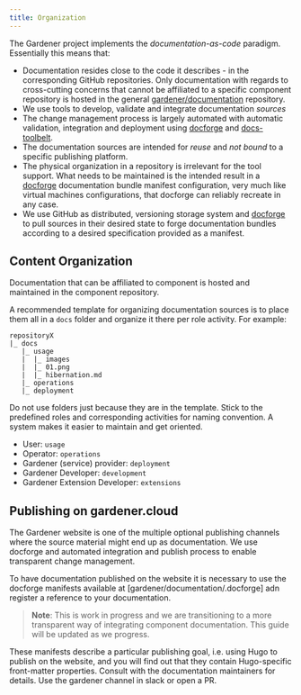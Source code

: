 ```yaml
---
title: Organization
---
```


The Gardener project implements the *documentation-as-code* paradigm. Essentially this means that:
- Documentation resides close to the code it describes - in the corresponding GitHub repositories. Only documentation with regards to cross-cutting concerns that cannot be affiliated to a specific component repository is hosted in the general [gardener/documentation](https://github.com/gardener/documentation) repository.
- We use tools to develop, validate and integrate documentation *sources*
- The change management process is largely automated with automatic validation, integration and deployment using [docforge](https://github.com/gardener/docforge) and [docs-toolbelt](https://github.com/gardener/docs-toolbelt).
- The documentation sources are intended for *reuse* and *not bound* to a specific publishing platform.
- The physical organization in a repository is irrelevant for the tool support. What needs to be maintained is the intended result in a [docforge](https://github.com/gardener/docforge) documentation bundle manifest configuration, very much like virtual machines configurations, that docforge can reliably recreate in any case.
- We use GitHub as distributed, versioning storage system and [docforge](https://github.com/gardener/docforge) to pull sources in their desired state to forge documentation bundles according to a desired specification provided as a manifest.

## Content Organization

Documentation that can be affiliated to component is hosted and maintained in the component repository.

A recommended template for organizing documentation sources is to place them all in a `docs` folder and organize it there per role activity. For example:

```
repositoryX
|_ docs
   |_ usage
   |  |_ images
   |  |_ 01.png
   |  |_ hibernation.md
   |_ operations
   |_ deployment
```

Do not use folders just because they are in the template. Stick to the predefined roles and corresponding activities for naming convention. A system makes it easier to maintain and get oriented.

- User: `usage`
- Operator: `operations`
- Gardener (service) provider: `deployment`
- Gardener Developer: `development`
- Gardener Extension Developer: `extensions`


## Publishing on gardener.cloud

The Gardener website is one of the multiple optional publishing channels where the source material might end up as documentation. We use docforge and automated integration and publish process to enable transparent change
management. 

To have documentation published on the website it is necessary to use the docforge manifests available at [gardener/documentation/.docforge] adn register a reference to your documentation.

> **Note**: This is work in progress and we are transitioning to a more transparent way of integrating component
> documentation. This guide will be updated as we progress.
 
These manifests describe a particular publishing goal, i.e. using Hugo to publish on the website, and you will find out that they contain Hugo-specific front-matter properties.
Consult with the documentation maintainers for details. Use the gardener channel in slack or open a PR.